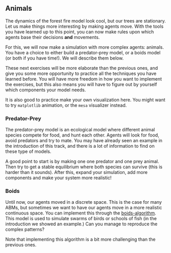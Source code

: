 ## Animals

The dynamics of the forest fire model look cool, but our trees are stationary. Let us make things more interesting by making agents move. With the tools you have learned up to this point, you can now make rules upon which agents base their decisions **and** movements. 

For this, we will now make a simulation with more complex agents: animals. You have a choice to either build a predator-prey model, or a boids model (or both if you have time!). We will describe them below.

These next exercises will be more elaborate than the previous ones, and give you some more opportunity to practice all the techniques you have learned before. You will have more freedom in how you want to implement the exercises, but this also means you will have to figure out by yourself which components your model needs.

It is also good to practice make your own visualization here. You might want to try `matplotlib` animation, or the `mesa` visualizer instead.


### Predator-Prey

The predator-prey model is an ecological model where different animal species compete for food, and hunt each other. Agents will look for food, avoid predators and try to mate. You may have already seen an example in the introduction of this track, and there is a lot of information to find on these type of models. 

A good point to start is by making one one predator and one prey animal. Then try to get a stable equilibrium where both species can survive (this is harder than it sounds). After this, expand your simulation, add more components and make your system more realistic!


### Boids

Until now, our agents moved in a discrete space. This is the case for many ABMs, but sometimes we want to have our agents move in a more realistic continuous space. You can implement this through the [boids-algorithm](http://www.red3d.com/cwr/boids/). This model is used to simulate swarms of birds or schools of fish (in the introduction we showed an example.) Can you manage to reproduce the complex patterns?

Note that implementing this algorithm is a bit more challenging than the previous ones. 
